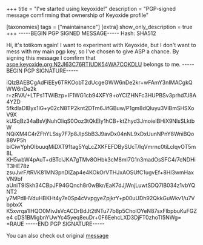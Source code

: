 +++
title = "I've started using keyoxide!"
description = "PGP-signed message comfirming that ownership of Keyoxide profile"

[taxonomies]
tags = ["maintainance"]
[extra]
show_only_description = true
+++
-----BEGIN PGP SIGNED MESSAGE-----
Hash: SHA512

Hi, it's totikom again!
I want to experiment with Keyoxide, but I don't want to mess with my main pgp key, so I've chosen to give ASP a chance.
By signing this message I comfirm that [aspe:keyoxide.org:N2JI63C76RTIUDK54WA7COKDLU](https://keyoxide.org/aspe:keyoxide.org:N2JI63C76RTIUDK54WA7COKDLU) belongs to me.
-----BEGIN PGP SIGNATURE-----

iQIzBAEBCgAdFiEEy6TRKOobT2dUcgeGWW6nDe2kr+wFAmY3nIMACgkQWW6nDe2k
r+zRVA/+LTPs1TWiBzp+IF1WG1cb94XFY9+oYClZHNFc3HUPBSv3prhd7J8A4YZD
5fkdlaDIByx1lG+y02cN8TP2knt2DTm6JifGBuw/P1gm8dQluyu3VlBmSHSXoV9X
kUSqBz34aBsVjNuhOliqS0Ooz3tQkEIy1hCB+ktZhyd3JmoieIBHiX9NlsSLktbW
NQiXM4C4rZFhYLSsy7F7p8JlpSbB3J9avDx04nNL9xDxUunNPnY8WniBQo88VP5h
biCiwYphOIbuuqMiDXT91tag5YqLcZXKFEFDBySUcT/IqVmrnc0tiLcIqvOT5m8L
KH5wbW4pAuT+dBTcIJKA7gTMv8OHbk3cM8ml7G1n3madOsSFC4/7cNDHiT3HE78z
zsuJvrF/tRVK81MN3pnDlZap4e4KOkOrVTHJxAOSUfC1ugvEf+8Hl3wmHaxVN9bf
aUniT9ISkh34CBpJF94GQnch8r0wBkr/EaK7dJjWnjLuwtSDQ7IB034z1vbYQNT2
y7MPdlHVduHBKHt4y7e0Sp4cVvpgyeZpjkrY+p00uUDh92QkkGuWkv1/u7VbpbxX
K5xvrqa1IHQO0MivJsVcACDrBdJt2tNTu77b8p5CholOYeN87sxFlbpbuKuFGZe4
cDS1BMigbnYUwYc45yeq8euDr+0F6EehcLXD3DjFT0zhoTl5NWg=
=RAUE
-----END PGP SIGNATURE-----

You can also check out original [message](/2024-05-05-adding_keyoxide_key.txt)
